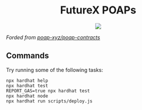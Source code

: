 <div align="center">
  <h1>FutureX POAPs</h1>
  <p>
    <a href="https://github.com/futurex-dev/FutureX-POAPs/actions?query=workflow%3Atest">
      <img src="https://github.com/futurex-dev/FutureX-POAPs/actions/workflows/main.yml/badge.svg">
    </a>
  </p>
</div>

*Forded from [poap-xyz/poap-contracts](https://github.com/poap-xyz/poap-contracts)*

## Commands  

Try running some of the following tasks:

```shell
npx hardhat help
npx hardhat test
REPORT_GAS=true npx hardhat test
npx hardhat node
npx hardhat run scripts/deploy.js
```
